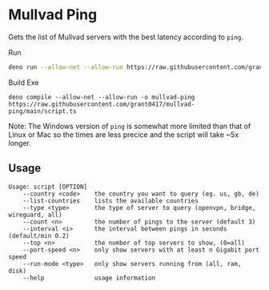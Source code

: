 # Mullvad Ping

Gets the list of Mullvad servers with the best latency according to `ping`. 

Run 

```bash
deno run --allow-net --allow-run https://raw.githubusercontent.com/grant0417/mullvad-ping/main/script.ts
```

Build Exe

```
deno compile --allow-net --allow-run -o mullvad-ping https://raw.githubusercontent.com/grant0417/mullvad-ping/main/script.ts
```

Note: The Windows version of `ping` is somewhat more limited than that of Linux
or Mac so the times are less precice and the script will take ~5x longer.

## Usage

```
Usage: script [OPTION]
    --country <code>    the country you want to query (eg. us, gb, de)
    --list-countries    lists the available countries
    --type <type>       the type of server to query (openvpn, bridge, wireguard, all)
    --count <n>         the number of pings to the server (default 3)
    --interval <i>      the interval between pings in seconds (default/min 0.2)
    --top <n>           the number of top servers to show, (0=all)
    --port-speed <n>    only show servers with at least n Gigabit port speed
    --run-mode <type>   only show servers running from (all, ram, disk)
    --help              usage information
```
